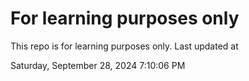 # For learning purposes only
This repo is for learning purposes only.
Last updated at

Saturday, September 28, 2024 7:10:06 PM

